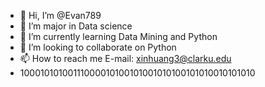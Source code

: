 - 👋 Hi, I’m @Evan789
- 👀 I’m major in Data science
- 🌱 I’m currently learning Data Mining and Python
- 💞️ I’m looking to collaborate on Python
- 📫 How to reach me E-mail: xinhuang3@clarku.edu
- 10001010100111000010100101001010100101010010101010
<!---
Evan789/Evan789 is a ✨ special ✨ repository because its `README.md` (this file) appears on your GitHub profile.
You can click the Preview link to take a look at your changes.
--->
